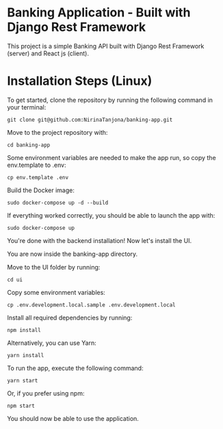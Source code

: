 # Banking Application - Built with Django Rest Framework
This project is a simple Banking API built with Django Rest Framework (server) and React js (client).

# Installation Steps (Linux)
To get started, clone the repository by running the following command in your terminal:

```
git clone git@github.com:NirinaTanjona/banking-app.git
```

Move to the project repository with:

```
cd banking-app
```

Some environment variables are needed to make the app run, so copy the env.template to .env:

```
cp env.template .env
```

Build the Docker image:

```
sudo docker-compose up -d --build
```

If everything worked correctly, you should be able to launch the app with:

```
sudo docker-compose up
```

You're done with the backend installation! Now let's install the UI.

You are now inside the banking-app directory.

Move to the UI folder by running:

```
cd ui
```

Copy some environment variables:

```
cp .env.development.local.sample .env.development.local
```

Install all required dependencies by running:

```
npm install
```

Alternatively, you can use Yarn:

```
yarn install
```

To run the app, execute the following command:

```
yarn start
```

Or, if you prefer using npm:

```
npm start
```

You should now be able to use the application.
